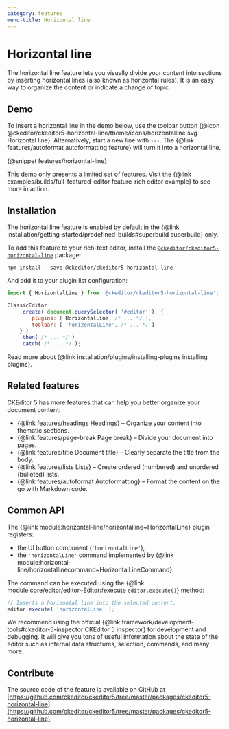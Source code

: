 ```yaml
---
category: features
menu-title: Horizontal line
---
```


# Horizontal line

The horizontal line feature lets you visually divide your content into sections by inserting horizontal lines (also known as horizontal rules). It is an easy way to organize the content or indicate a change of topic.

## Demo

To insert a horizontal line in the demo below, use the toolbar button {@icon @ckeditor/ckeditor5-horizontal-line/theme/icons/horizontalline.svg Horizontal line}. Alternatively, start a new line with `---`. The {@link features/autoformat autoformatting feature} will turn it into a horizontal line.

{@snippet features/horizontal-line}

<info-box info>
	This demo only presents a limited set of features. Visit the {@link examples/builds/full-featured-editor feature-rich editor example} to see more in action.
</info-box>

## Installation

<info-box info>
	The horizontal line feature is enabled by default in the {@link installation/getting-started/predefined-builds#superbuild superbuild} only.
</info-box>

To add this feature to your rich-text editor, install the [`@ckeditor/ckeditor5-horizontal-line`](https://www.npmjs.com/package/@ckeditor/ckeditor5-horizontal-line) package:

```plaintext
npm install --save @ckeditor/ckeditor5-horizontal-line
```

And add it to your plugin list configuration:

```js
import { HorizontalLine } from '@ckeditor/ckeditor5-horizontal-line';

ClassicEditor
	.create( document.querySelector( '#editor' ), {
		plugins: [ HorizontalLine, /* ... */ ],
		toolbar: [ 'horizontalLine', /* ... */ ],
	} )
	.then( /* ... */ )
	.catch( /* ... */ );
```

<info-box info>
	Read more about {@link installation/plugins/installing-plugins installing plugins}.
</info-box>

## Related features

CKEditor 5 has more features that can help you better organize your document content:
* {@link features/headings Headings} &ndash; Organize your content into thematic sections.
* {@link features/page-break Page break} &ndash; Divide your document into pages.
* {@link features/title Document title} &ndash; Clearly separate the title from the body.
* {@link features/lists Lists} &ndash;  Create ordered (numbered) and unordered (bulleted) lists.
* {@link features/autoformat Autoformatting} &ndash; Format the content on the go with Markdown code.

## Common API

The {@link module:horizontal-line/horizontalline~HorizontalLine} plugin registers:
* the UI button component (`'horizontalLine'`),
* the `'horizontalLine'` command implemented by {@link module:horizontal-line/horizontallinecommand~HorizontalLineCommand}.

The command can be executed using the {@link module:core/editor/editor~Editor#execute `editor.execute()`} method:

```js
// Inserts a horizontal line into the selected content.
editor.execute( 'horizontalLine' );
```

<info-box>
	We recommend using the official {@link framework/development-tools#ckeditor-5-inspector CKEditor 5 inspector} for development and debugging. It will give you tons of useful information about the state of the editor such as internal data structures, selection, commands, and many more.
</info-box>

## Contribute

The source code of the feature is available on GitHub at [https://github.com/ckeditor/ckeditor5/tree/master/packages/ckeditor5-horizontal-line](https://github.com/ckeditor/ckeditor5/tree/master/packages/ckeditor5-horizontal-line).
